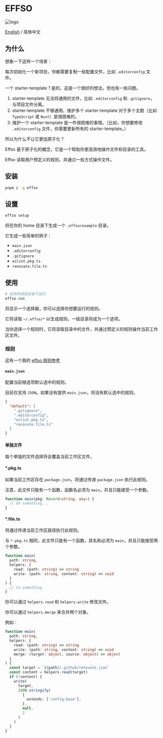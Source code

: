 # EFFSO

![logo](https://s2.loli.net/2023/02/14/Z7yCLPdSwikglVe.png)

[English](./README.md) / 简体中文

## 为什么

想象一下这样一个场景：

每次初始化一个新项目，你都需要复制一些配置文件，比如 `.editorconfig` 文件。

一个 starter-template？是的，这是一个很好的想法，但也有一些问题。

1. starter-template 无法将通用的文件，比如 `.editorconfig` 和 `.gitignore`，与项目文件分离。
2. starter-template 不够通用。维护多个 starter-template 对于多个主题（比如 `TypeScript` 或 `Nuxt`）是很困难的。
3. 维护一个 starter-template 是一件很困难的事情。（比如，你想要修改 `.editorconfig` 文件，你需要更新所有的 starter-template。）

所以为什么不让它更加原子化？

Effso 基于原子化的概念，它是一个帮助你更高效地操作文件和目录的工具。

Effso 读取用户预定义的规则，并通过一些方式操作文件。

## 安装

```bash
pnpm i -g effso
```

## 设置

```bash
effso setup
```

将在你的 home 目录下生成一个 `.effso/example` 目录。

它生成一些简单的例子：

- `main.json`
- `.editorconfig`
- `.gitignore`
- `eslint.pkg.ts`
- `renovate.file.ts`

## 使用

```bash
# 在你的项目目录下运行
effso run
```

将显示一个选择器，你可以选择你想要运行的规则。

它将读取 `~/.effso/*` 以生成规则。一级目录将成为一个选项。

当你选择一个规则时，它将读取目录中的文件，并通过预定义的规则操作当前工作区文件。

### 规则

这有一个我的 [effso 规则参考](https://github.com/alexzhang1030/effso-rules)

#### `main.json`

配置当前根选项默认选中的规则。

目前仅支持 `JSON`。如果没有提供 `main.json`，将没有默认选中的规则。

```json
{
  "default": [
    ".gitignore",
    ".editorconfig",
    "eslint.pkg.ts",
    "renovate.file.ts"
  ]
}
```

#### 单独文件

每个单独的文件选择将会覆盖当前工作区文件。

#### \*.pkg.ts

如果当前工作区存在 `package.json`，将通过传递 `package.json` 执行此规则。

注意，此文件只能有一个函数，函数名必须为 `main`，并且只能接受一个参数。

```ts
function main(pkg: Record<string, any>) {
  // do something...
}
```

#### \*.file.ts

将通过传递当前工作区路径执行此规则。

与 `*.pkg.ts` 相同，此文件只能有一个函数，其名称必须为 `main`，并且只能接受两个参数。

```ts
function main(
  path: string,
  helpers: {
    read: (path: string) => string
    write: (path: string, content: string) => void
  }
) {
  // to something
}
```

你可以通过 `helpers.read` 和 `helpers.write` 修改文件。

你可以通过 `helpers.merge` 来合并两个对象。

例如：

```ts
function main(
  path: string,
  helpers: {
    read: (path: string) => string
    write: (path: string, content: string) => void
    merge: (target: object, source: object) => object
  }
) {
  const target = `${path}/.github/renovate.json`
  const content = helpers.read(target)
  if (!content) {
    write(
      target,
      JSON.stringify(
        {
          extends: ['config:base'],
        },
        null,
        2
      )
    )
  }
}
```
